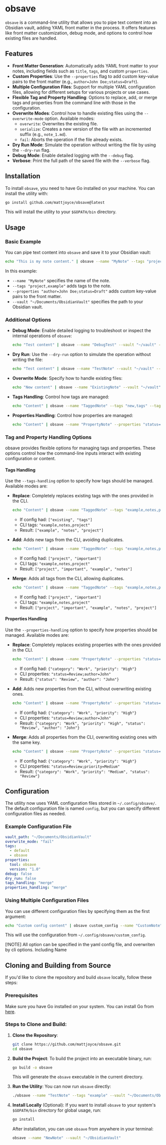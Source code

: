 # obsave

`obsave` is a command-line utility that allows you to pipe text content into an Obsidian vault, adding YAML front matter in the process. It offers features like front matter customization, debug mode, and options to control how existing files are handled.

## Features

- **Front Matter Generation**: Automatically adds YAML front matter to your notes, including fields such as `title`, `tags`, and custom `properties`.
- **Custom Properties**: Use the `--properties` flag to add custom key-value pairs to the front matter (e.g., `author=John Doe;status=Draft`).
- **Multiple Configuration Files**: Support for multiple YAML configuration files, allowing for different setups for various projects or use cases.
- **Flexible Tag and Property Handling**: Options to replace, add, or merge tags and properties from the command line with those in the configuration.
- **Overwrite Modes**: Control how to handle existing files using the `--overwrite-mode` option. Available modes:
  - `overwrite`: Overwrites the existing file.
  - `serialize`: Creates a new version of the file with an incremented suffix (e.g., `note_1.md`).
  - `fail`: Aborts the operation if the file already exists.
- **Dry Run Mode**: Simulate the operation without writing the file by using the `--dry-run` flag.
- **Debug Mode**: Enable detailed logging with the `--debug` flag.
- **Verbose**: Print the full path of the saved file with the `--verbose` flag.

## Installation

To install `obsave`, you need to have Go installed on your machine. You can install the utility with:

```bash
go install github.com/mattjoyce/obsave@latest
```

This will install the utility to your `$GOPATH/bin` directory.

## Usage

### Basic Example

You can pipe text content into `obsave` and save it to your Obsidian vault:

```bash
echo "This is my note content." | obsave --name "MyNote" --tags "project,example" --properties "author=John Doe;status=Draft" --vault "~/Documents/ObsidianVault"
```

In this example:
- `--name "MyNote"` specifies the name of the note.
- `--tags "project,example"` adds tags to the note.
- `--properties "author=John Doe;status=Draft"` adds custom key-value pairs to the front matter.
- `--vault "~/Documents/ObsidianVault"` specifies the path to your Obsidian vault.

### Additional Options

- **Debug Mode**:
  Enable detailed logging to troubleshoot or inspect the internal operations of `obsave`:
  ```bash
  echo "Test content" | obsave --name "DebugTest" --vault "~/vault" --debug
  ```

- **Dry Run**:
  Use the `--dry-run` option to simulate the operation without writing the file:
  ```bash
  echo "Test content" | obsave --name "TestNote" --vault "~/vault" --dry-run
  ```

- **Overwrite Mode**:
  Specify how to handle existing files:
  ```bash
  echo "New content" | obsave --name "ExistingNote" --vault "~/vault" --overwrite-mode "overwrite"
  ```

- **Tags Handling**:
  Control how tags are managed:
  ```bash
  echo "Content" | obsave --name "TaggedNote" --tags "new,tags" --tags-handling "merge"
  ```

- **Properties Handling**:
  Control how properties are managed:
  ```bash
  echo "Content" | obsave --name "PropertyNote" --properties "status=Review" --properties-handling "add"
  ```

### Tag and Property Handling Options

obsave provides flexible options for managing tags and properties. These options control how the command-line inputs interact with existing configuration or content.

#### Tags Handling

Use the `--tags-handling` option to specify how tags should be managed. Available modes are:

- **Replace**: Completely replaces existing tags with the ones provided in the CLI.
  ```bash
  echo "Content" | obsave --name "TaggedNote" --tags "example,notes,project" --tags-handling "replace"
  ```
  * If config had: `["existing", "tags"]`
  * CLI tags: `"example,notes,project"`
  * Result: `["example", "notes", "project"]`

- **Add**: Adds new tags from the CLI, avoiding duplicates.
  ```bash
  echo "Content" | obsave --name "TaggedNote" --tags "example,notes,project" --tags-handling "add"
  ```
  * If config had: `["project", "important"]`
  * CLI tags: `"example,notes,project"`
  * Result: `["project", "important", "example", "notes"]`

- **Merge**: Adds all tags from the CLI, allowing duplicates.
  ```bash
  echo "Content" | obsave --name "TaggedNote" --tags "example,notes,project" --tags-handling "merge"
  ```
  * If config had: `["project", "important"]`
  * CLI tags: `"example,notes,project"`
  * Result: `["project", "important", "example", "notes", "project"]`

#### Properties Handling

Use the `--properties-handling` option to specify how properties should be managed. Available modes are:

- **Replace**: Completely replaces existing properties with the ones provided in the CLI.
  ```bash
  echo "Content" | obsave --name "PropertyNote" --properties "status=Review;author=John" --properties-handling "replace"
  ```
  * If config had: `{"category": "Work", "priority": "High"}`
  * CLI properties: `"status=Review;author=John"`
  * Result: `{"status": "Review", "author": "John"}`

- **Add**: Adds new properties from the CLI, without overwriting existing ones.
  ```bash
  echo "Content" | obsave --name "PropertyNote" --properties "status=Review;author=John" --properties-handling "add"
  ```
  * If config had: `{"category": "Work", "priority": "High"}`
  * CLI properties: `"status=Review;author=John"`
  * Result: `{"category": "Work", "priority": "High", "status": "Review", "author": "John"}`

- **Merge**: Adds all properties from the CLI, overwriting existing ones with the same key.
  ```bash
  echo "Content" | obsave --name "PropertyNote" --properties "status=Review;priority=Medium" --properties-handling "merge"
  ```
  * If config had: `{"category": "Work", "priority": "High"}`
  * CLI properties: `"status=Review;priority=Medium"`
  * Result: `{"category": "Work", "priority": "Medium", "status": "Review"}`

## Configuration

The utility now uses YAML configuration files stored in `~/.config/obsave/`. The default configuration file is named `config`, but you can specify different configuration files as needed.

### Example Configuration File

```yaml
vault_path: "~/Documents/ObsidianVault"
overwrite_mode: "fail"
tags:
  - default
  - obsave
properties:
  tool: obsave
  version: "1.0"
debug: false
dry_run: false
tags_handling: "merge"
properties_handling: "merge"
```

### Using Multiple Configuration Files

You can use different configuration files by specifying them as the first argument:

```bash
echo "Custom config content" | obsave custom_config --name "CustomNote"
```

This will use the configuration from `~/.config/obsave/custom_config`.

[!NOTE]
All option can be specified in the yaml config file, and overwriten by cli options.
Including Name

## Cloning and Building from Source

If you'd like to clone the repository and build `obsave` locally, follow these steps:

### Prerequisites

Make sure you have Go installed on your system. You can install Go from [here](https://golang.org/dl/).

### Steps to Clone and Build:

1. **Clone the Repository**:
   ```bash
   git clone https://github.com/mattjoyce/obsave.git
   cd obsave
   ```

2. **Build the Project**:
   To build the project into an executable binary, run:
   ```bash
   go build -o obsave
   ```

   This will generate the `obsave` executable in the current directory.

3. **Run the Utility**:
   You can now run `obsave` directly:
   ```bash
   ./obsave --name "TestNote" --tags "example" --vault "~/Documents/ObsidianVault"
   ```

4. **Install Locally** (Optional):
   If you want to install `obsave` to your system's `$GOPATH/bin` directory for global usage, run:
   ```bash
   go install
   ```

   After installation, you can use `obsave` from anywhere in your terminal:
   ```bash
   obsave --name "NewNote" --vault "~/ObsidianVault"
   ```
